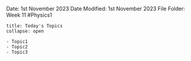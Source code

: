 Date: 1st November 2023
Date Modified: 1st November 2023
File Folder: Week 11
#Physics1

```ad-abstract
title: Today's Topics
collapse: open

- Topic1
- Topic2
- Topic3

```

